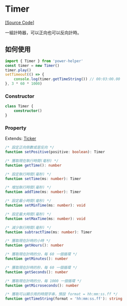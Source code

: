 # Timer

[[Source Code]](https://github.com/KHC-ZhiHao/PowerHelper/blob/master/lib/modules/timer.ts)

一組計時器，可以正向也可以反向計時。

## 如何使用

```ts
import { Timer } from 'power-helper'
const timer = new Timer()
timer.play()
setTimeout(() => {
    console.log(timer.getTimeString()) // 00:03:00.00
}, 3 * 60 * 1000)
```

### Constructor

```ts
class Timer {
    constructor()
}
```

### Property

Extends: [Ticker](./ticker.md)

```ts
/* 設定正向倒數或是反向 */
function setPositive(positive: boolean): Timer

/* 獲取現在執行時間(毫秒) */
function getTime(): number

/* 設定執行時間(毫秒) */
function setTime(ms: number): Timer

/* 增加執行時間(毫秒) */
function addTime(ms: number): Timer

/* 設定最小時間(毫秒) */
function setMinTime(ms: number): void

/* 設定最大時間(毫秒) */
function setMaxTime(ms: number): void

/* 減少執行時間(毫秒) */
function subtractTime(ms: number): Timer

/* 獲取現在計時的小時 */
function getHours(): number

/* 獲取現在計時的分，每 60 一個循環 */
function getMinutes(): number

/* 獲取現在計時的秒，每 60 一個循環 */
function getSeconds(): number

/* 獲取現在計時的分，每 1000 一個循環 */
function getMicroseconds(): number

/* 獲取可以顯示用的時間字串，預設 format = hh:mm:ss.ff */
function getTimeString(format = 'hh:mm:ss.ff'): string
```
